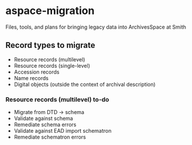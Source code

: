 # aspace-migration
Files, tools, and plans for bringing legacy data into ArchivesSpace at Smith
## Record types to migrate
* Resource records (multilevel)
* Resource records (single-level)
* Accession records
* Name records
* Digital objects (outside the context of archival description)

### Resource records (multilevel) to-do
* Migrate from DTD -> schema
* Validate against schema
* Remediate schema errors
* Validate against EAD import schematron
* Remediate schematron errors

